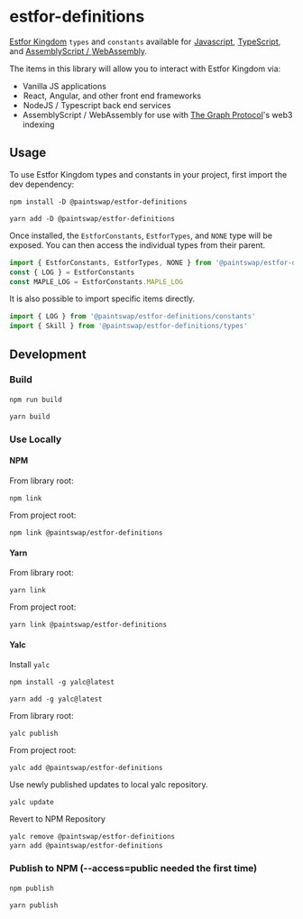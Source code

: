 # estfor-definitions

[Estfor Kingdom](https://estfor.com/) `types` and `constants` available for 
[<img src="https://raw.githubusercontent.com/jpb06/jpb06/master/icons/JavaScript.svg" height="1em"/>Javascript](https://developer.mozilla.org/en-US/docs/Learn/JavaScript), 
[<img src="https://raw.githubusercontent.com/jpb06/jpb06/master/icons/TypeScript.svg" height="1em"/>TypeScript](https://www.npmjs.com/package/typescript), and 
[AssemblyScript / <img src="https://raw.githubusercontent.com/jpb06/jpb06/master/icons/WebAssembly.svg" height="1em"/>WebAssembly](https://www.npmjs.com/package/assemblyscript).

The items in this library will allow you to interact with Estfor Kingdom via:

- Vanilla JS applications
- <img src="https://raw.githubusercontent.com/jpb06/jpb06/master/icons/React-Light.svg" height="1em"/>React, <img src="https://raw.githubusercontent.com/jpb06/jpb06/master/icons/Angular-Light.svg" height="1em"/>Angular, and other front end frameworks
- <img src="https://raw.githubusercontent.com/jpb06/jpb06/master/icons/NodeJS-Light.svg" height="1em"/>NodeJS / <img src="https://raw.githubusercontent.com/jpb06/jpb06/master/icons/TypeScript.svg" height="1em"/>Typescript back end services
- AssemblyScript / <img src="https://raw.githubusercontent.com/jpb06/jpb06/master/icons/WebAssembly.svg" height="1em"/>WebAssembly for use with [The Graph Protocol](https://github.com/graphprotocol/graph-node)'s web3 indexing

## Usage

To use Estfor Kingdom types and constants in your project, first import the dev dependency:

```shell
npm install -D @paintswap/estfor-definitions
```

```shell
yarn add -D @paintswap/estfor-definitions
```

Once installed, the `EstforConstants`, `EstforTypes`, and `NONE` type will be exposed. You can then access the individual types from their parent.

```ts
import { EstforConstants, EstforTypes, NONE } from '@paintswap/estfor-definitions'
const { LOG } = EstforConstants
const MAPLE_LOG = EstforConstants.MAPLE_LOG
```

It is also possible to import specific items directly.

```ts
import { LOG } from '@paintswap/estfor-definitions/constants'
import { Skill } from '@paintswap/estfor-definitions/types'
```

## Development

### Build

```shell
npm run build
```

```shell
yarn build
```

### Use Locally

#### NPM

From library root:

```shell
npm link
```

From project root:

```shell
npm link @paintswap/estfor-definitions
```

#### Yarn

From library root:

```shell
yarn link
```

From project root:

```shell
yarn link @paintswap/estfor-definitions
```

#### Yalc

Install `yalc`

```shell
npm install -g yalc@latest
```

```shell
yarn add -g yalc@latest
```

From library root:

```shell
yalc publish
```

From project root:

```shell
yalc add @paintswap/estfor-definitions
```

Use newly published updates to local yalc repository.

```shell
yalc update
```

Revert to NPM Repository

```shell
yalc remove @paintswap/estfor-definitions
yarn add @paintswap/estfor-definitions
```

### Publish to NPM (--access=public needed the first time)

```shell
npm publish
```

```shell
yarn publish
```
